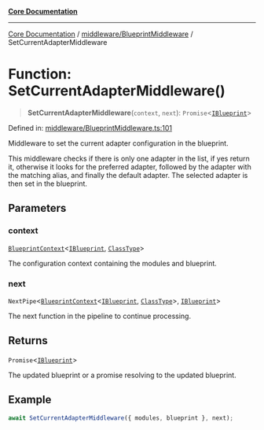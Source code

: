 [**Core Documentation**](../../../README.md)

***

[Core Documentation](../../../README.md) / [middleware/BlueprintMiddleware](../README.md) / SetCurrentAdapterMiddleware

# Function: SetCurrentAdapterMiddleware()

> **SetCurrentAdapterMiddleware**(`context`, `next`): `Promise`\<[`IBlueprint`](../../../declarations/type-aliases/IBlueprint.md)\>

Defined in: [middleware/BlueprintMiddleware.ts:101](https://github.com/stonemjs/core/blob/b1f29857c7f1e529739f22d486494bed3b22d2c6/src/middleware/BlueprintMiddleware.ts#L101)

Middleware to set the current adapter configuration in the blueprint.

This middleware checks if there is only one adapter in the list, if yes return it,
otherwise it looks for the preferred adapter, followed by the adapter with the matching alias,
and finally the default adapter. The selected adapter is then set in the blueprint.

## Parameters

### context

[`BlueprintContext`](../../../declarations/interfaces/BlueprintContext.md)\<[`IBlueprint`](../../../declarations/type-aliases/IBlueprint.md), [`ClassType`](../../../declarations/type-aliases/ClassType.md)\>

The configuration context containing the modules and blueprint.

### next

`NextPipe`\<[`BlueprintContext`](../../../declarations/interfaces/BlueprintContext.md)\<[`IBlueprint`](../../../declarations/type-aliases/IBlueprint.md), [`ClassType`](../../../declarations/type-aliases/ClassType.md)\>, [`IBlueprint`](../../../declarations/type-aliases/IBlueprint.md)\>

The next function in the pipeline to continue processing.

## Returns

`Promise`\<[`IBlueprint`](../../../declarations/type-aliases/IBlueprint.md)\>

The updated blueprint or a promise resolving to the updated blueprint.

## Example

```typescript
await SetCurrentAdapterMiddleware({ modules, blueprint }, next);
```
